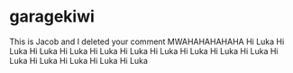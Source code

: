 # garagekiwi
This is Jacob and I deleted your comment MWAHAHAHAHAHA
Hi Luka
Hi Luka
Hi Luka
Hi Luka
Hi Luka
Hi Luka
Hi Luka
Hi Luka
Hi Luka
Hi Luka
Hi Luka
Hi Luka
Hi Luka
Hi Luka
Hi Luka